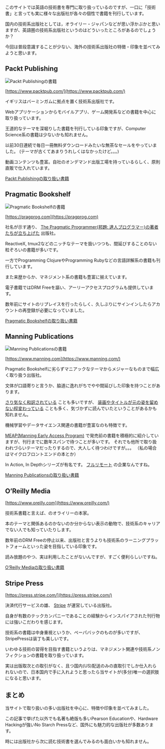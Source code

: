<!-- TODO: Add thumbnail of Book of Stripe Press -->

このサイトでは英語の技術書を専門に取り扱っているのですが、一口に「技術書」と言っても実に様々な出版社が各々の個性で書籍を刊行しています。

国内の技術系出版社としては，オライリー・ジャパンなどが思い浮かぶかと思いますが、英語圏の技術系出版社というのはどういったところがあるのでしょうか？

今回は普段意識することが少ない、海外の技術系出版社の特徴・印象を並べてみようと思います。

## Packt Publishing

![Packt Publishingの書籍](https://cdn.shopify.com/s/files/1/0512/0091/7703/files/PXL_20201224_060517323_480x480.jpg?v=1608791143)

[https://www.packtpub.com/](https://www.packtpub.com/)

イギリスはバーミンガムに拠点を置く技術系出版社です。

Webアプリケーションからモバイルアプリ、ゲーム開発系などの書籍を中心に取り扱っています。

王道的なテーマを深堀りした書籍を刊行している印象ですが、Computer Science系の書籍は少ないかも知れません。

以前30日連続で毎日一冊無料ダウンロードみたいな無茶なセールをやっていました。 (テーマが古くてあまりうれしくはなかったけど。。。)

動画コンテンツも豊富。自社のオンデマンド出版工場を持っているらしく、原則直販で仕入れています。

[Packt Publishingの取り扱い書籍](https://k9bookshelf.com/collections/packt-publishing)

## Pragmatic Bookshelf

![Pragmatic Bookshelfの書籍](https://cdn.shopify.com/s/files/1/0512/0091/7703/files/PXL_20201224_060355698_480x480.jpg?v=1608791158)

[https://pragprog.com](https://pragprog.com)

社名が示す通り、 [The Pragmatic Programmer(邦題: 達人プログラマー)の著者たちが立ち上げた](https://pragprog.com/about/#corporate-board-of-directors) 出版社。

ReactiveX, tmux2などのニッチなテーマを扱いつつも、間延びすることのない粒ぞろいの書籍が多いです。

一方でProgramming ClojureやProgramming Rubyなどの言語詳解系の書籍も刊行しています。

また来歴からか、マネジメント系の書籍も豊富に揃えています。

電子書籍ではDRM Freeを謳い、アーリーアクセスプログラムも提供しています。

数年前にサイトのリプレイスを行ったらしく、久しぶりにサインインしたらアカウントの再登録が必要になっていました。

[Pragmatic Bookshelfの取り扱い書籍](https://k9bookshelf.com/collections/pragmatic-bookshelf)

## Manning Publications

![Manning Publicationsの書籍](https://cdn.shopify.com/s/files/1/0512/0091/7703/files/PXL_20201224_063214877_2_480x480.jpg?v=1608791630)

[https://www.manning.com](https://www.manning.com/)

Pragmatic Bookshelfに劣らずマニアックなテーマからメジャーなものまで幅広く取り扱う出版社。

文体が口語寄りと言うか、脇道に逸れがちでやや間延びした印象を持つことがあります。

[さり気なく和訳されている](https://amzn.to/38zzYx0 "OAuth徹底入門") ことも多いですが、 [装画やタイトルが元の姿を留めない程変わっている](https://k9bookshelf.com/products/oauth-2-in-action "OAuth2 in Action") ことも多く、気づかずに読んでいたということがあるかも知れません。

機械学習やデータサイエンス関連の書籍が豊富なのも特徴です。

[MEAP(Manning Early Access Program)](https://www.manning.com/meap-program) で発売前の書籍を積極的に紹介していますが、刊行までに数年スパンで待つことが多いです。 それでも他所で取り扱われづらいテーマだったりするので、大人しく待つわけですが。。。 （私の場合はマイクロフロントエンドの本とか）

In Action, In Depthシリーズが有名です。 [フルリモート](https://www.manning.com/manning) の企業なんですね。

[Manning Publicationsの取り扱い書籍](https://k9bookshelf.com/collections/manning-publications)

## O’Reilly Media

[https://www.oreilly.com](https://www.oreilly.com/)

技術系書籍と言えば、のオライリーの本家。

本のテーマと関係あるのかないのか分からない表示の動物で、技術系のキャリアでない人でも知っていたりします。

数年前のDRM Freeの停止以来、出版社と言うよりも技術系のラーニングプラットフォームといった姿を目指している印象です。

読み放題のやつ、実は利用したことがないんですが、すごく便利らしいですね。

[O’Reilly Mediaの取り扱い書籍](https://k9bookshelf.com/collections/oreilly-media)

## Stripe Press

[https://press.stripe.com/](https://press.stripe.com/)

決済代行サービスの雄、 [Stripe](https://stripe.com) が運営している出版社。

自身が有数のテックカンパニーであることの経験からインスパイアされた刊行物には強いこだわりを感じます。

技術系の書籍は中身重視というか、ペーパバックのものが多いですが、StripePressは装丁も美しいです。

いわゆる技術の習得を目指す書籍というよりは、マネジメント関連や技術系ノンフィクションの書籍を取り扱っています。

実は出版取次との取引がなく、且つ国内(US)配送のみの直取引でしか仕入れられないので、日本国内で手に入れようと思ったら当サイトが(多分)唯一の選択肢になると思います。

<!-- TODO: Collection -->

## まとめ

当サイトで取り扱いの多い出版社を中心に、特徴や印象を並べてみました。

この記事で挙げた以外でも名著も絶版も多いPearson Educationや、Hardware Hackingが強いNo Starch Pressなど、国外にも魅力的な出版社が多数あります。

時には出版社から次に読む技術書を選んでみるのも面白いかも知れません。
